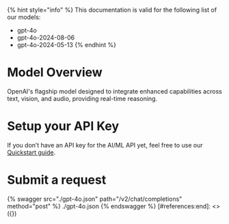 [#references:start]: <> ({ "template": "openapi" })
{% hint style="info" %}
This documentation is valid for the following list of our models:
* gpt-4o
* gpt-4o-2024-08-06
* gpt-4o-2024-05-13
{% endhint %}

# Model Overview
OpenAI&#x27;s flagship model designed to integrate enhanced capabilities across text, vision, and audio, providing real-time reasoning.

# Setup your API Key
If you don’t have an API key for the AI/ML API yet, feel free to use our [Quickstart guide](https://docs.aimlapi.com/quickstart/setting-up).

# Submit a request
{% swagger src="./gpt-4o.json" path="/v2/chat/completions" method="post" %}
./gpt-4o.json
{% endswagger %}
[#references:end]: <> ({})